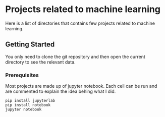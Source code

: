 # Projects related to machine learning

Here is a list of directories that contains few projects related to machine learning.

## Getting Started

You only need to clone the git repository and then open the current directory to see the relevant data.

### Prerequisites

Most projects are made up of jupyter notebook. 
Each cell can be run and are commented to explain the idea behing what I did.
 
```
pip install jupyterlab
pip install notebook
jupyter notebook

```


